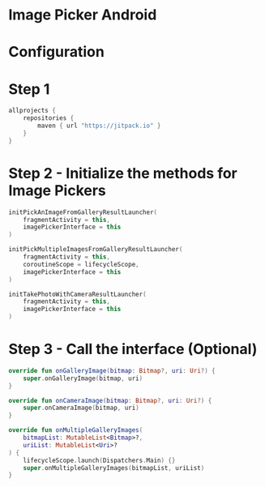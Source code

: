# Image Picker Android

# Configuration

# Step 1

```Groovy
allprojects {
    repositories {
        maven { url "https://jitpack.io" }
    }
}
```

# Step 2 - Initialize the methods for Image Pickers

```Kotlin
initPickAnImageFromGalleryResultLauncher(
    fragmentActivity = this,
    imagePickerInterface = this
)

initPickMultipleImagesFromGalleryResultLauncher(
    fragmentActivity = this,
    coroutineScope = lifecycleScope,
    imagePickerInterface = this
)

initTakePhotoWithCameraResultLauncher(
    fragmentActivity = this,
    imagePickerInterface = this
)
```

# Step 3 - Call the interface (Optional)

```Kotlin
override fun onGalleryImage(bitmap: Bitmap?, uri: Uri?) {
    super.onGalleryImage(bitmap, uri)
}

override fun onCameraImage(bitmap: Bitmap?, uri: Uri?) {
    super.onCameraImage(bitmap, uri)
}

override fun onMultipleGalleryImages(
    bitmapList: MutableList<Bitmap>?,
    uriList: MutableList<Uri>?
) {
    lifecycleScope.launch(Dispatchers.Main) {}
    super.onMultipleGalleryImages(bitmapList, uriList)
}
```